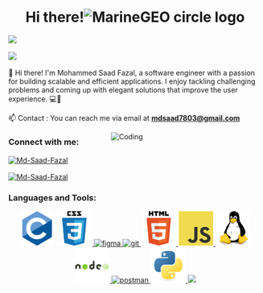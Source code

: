 <h1 align="center">Hi there!<img src="https://media.tenor.com/nebZyl8oN7IAAAAi/wave-hello.giff" alt="MarineGEO circle logo" style="height: 35px; width:35px;"/> </h1>


![](https://komarev.com/ghpvc/?username=Mdsaa07&color=blueviolet)

![](https://hit.yhype.me/github/profile?user_id=91393862)

<p>👋 Hi there! I'm Mohammed Saad Fazal, a software engineer with a passion for building scalable and efficient applications. I enjoy tackling challenging problems and coming up with elegant solutions that improve the user experience. 💻🚀</p>



📫 Contact : 
You can reach me via email at **mdsaad7803@gmail.com**

<img align="right" alt="Coding" width="300" src="https://camo.githubusercontent.com/e4a569755580f96dce0e6d65bc761e0d9aef0fecae524ec73a1b0be60fc934fa/68747470733a2f2f7777772e6d79676f2e67652f75706c6f6164732f626c6f672f313538343032333739352e6a7067">

<h3 align="left">Connect with me:</h3>
<p>
 <a href="https://www.instagram.com/_mdsaad07_/" target="blank"><img align="center" src="https://img.shields.io/badge/Instagram-E4405F?style=for-the-badge&logo=instagram&logoColor=white" alt="Md-Saad-Fazal" height="30" width="130" /></a>
 
 <a href="[https://www.linkedin.com/in/mohammed-saad-fazal-a779371b5/](https://www.linkedin.com/in/mohammed-saad-fazal-a779371b5/)" target="blank"><img align="center" src="https://img.shields.io/badge/LinkedIn-0077B5?style=for-the-badge&logo=linkedin&logoColor=white" alt="Md-Saad-Fazal" height="30" width="130" /></a>
</p>

<h3 align="left">Languages and Tools:</h3>
<p align="center"> 
 <img src="https://raw.githubusercontent.com/devicons/devicon/master/icons/c/c-original.svg" alt="c" width="70" height="70"/> </a> <a href="https://www.w3schools.com/css/" target="_blank" rel="noreferrer">
 <img src="https://raw.githubusercontent.com/devicons/devicon/master/icons/css3/css3-original-wordmark.svg" alt="css3" width="70" height="70"/> </a> <a href="https://expressjs.com" target="_blank" rel="noreferrer">
 <img src="https://www.vectorlogo.zone/logos/figma/figma-icon.svg" alt="figma" width="70" height="70"/> </a> <a href="https://git-scm.com/" target="_blank" rel="noreferrer">
 <img src="https://www.vectorlogo.zone/logos/git-scm/git-scm-icon.svg" alt="git" width="70" height="70"/> </a> <a href="https://www.w3.org/html/" target="_blank" rel="noreferrer"> 
 <img src="https://raw.githubusercontent.com/devicons/devicon/master/icons/html5/html5-original-wordmark.svg" alt="html5" width="70" height="70"/> </a> <a href="https://www.java.com" target="_blank" rel="noreferrer">
 <img src="https://raw.githubusercontent.com/devicons/devicon/master/icons/javascript/javascript-original.svg" alt="javascript" width="70" height="70"/> </a> <a href="https://www.linux.org/" target="_blank" rel="noreferrer">
 <img src="https://raw.githubusercontent.com/devicons/devicon/master/icons/linux/linux-original.svg" alt="linux" width="70" height="70"/> </a> <a href="https://www.mongodb.com/" target="_blank" rel="noreferrer">
 <img src="https://raw.githubusercontent.com/devicons/devicon/master/icons/nodejs/nodejs-original-wordmark.svg" alt="nodejs" width="70" height="70"/> </a> <a href="https://postman.com" target="_blank" rel="noreferrer">
 <img src="https://www.vectorlogo.zone/logos/getpostman/getpostman-icon.svg" alt="postman" width="70" height="70"/> </a> <a href="https://www.python.org" target="_blank" rel="noreferrer">
 <img src="https://raw.githubusercontent.com/devicons/devicon/master/icons/python/python-original.svg" alt="python" width="70" height="70"/> </a> <a href="https://reactjs.org/" target="_blank" rel="noreferrer">
 <img src="https://www.vectorlogo.zone/logos/reactjs/reactjs-icon.svg">
 </p>
